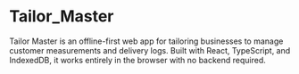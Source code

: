 # Tailor_Master
Tailor Master is an offline-first web app for tailoring businesses to manage customer measurements and delivery logs. Built with React, TypeScript, and IndexedDB, it works entirely in the browser with no backend required.
